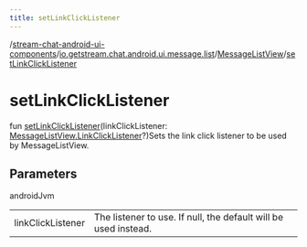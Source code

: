 ```yaml
---
title: setLinkClickListener
---
```

/[stream-chat-android-ui-components](../../index.md)/[io.getstream.chat.android.ui.message.list](../index.md)/[MessageListView](index.md)/[setLinkClickListener](setLinkClickListener.md)  
  
  
  
# setLinkClickListener  
fun [setLinkClickListener](setLinkClickListener.md)(linkClickListener: [MessageListView.LinkClickListener](LinkClickListener/index.md)?)Sets the link click listener to be used by MessageListView.  
  
## Parameters  
  
androidJvm  
  
| | |
|---|---|
| <a name="io.getstream.chat.android.ui.message.list/MessageListView/setLinkClickListener/#io.getstream.chat.android.ui.message.list.MessageListView.LinkClickListener?/PointingToDeclaration/"></a>linkClickListener| <a name="io.getstream.chat.android.ui.message.list/MessageListView/setLinkClickListener/#io.getstream.chat.android.ui.message.list.MessageListView.LinkClickListener?/PointingToDeclaration/"></a>The listener to use. If null, the default will be used instead.|
  


